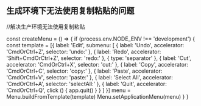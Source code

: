 ## 生成环境下无法使用复制粘贴的问题

//解决生产环境无法使用复制粘贴

const createMenu = () => {
    if (process.env.NODE_ENV !== 'development') {
      const template = [{
        label: 'Edit',
        submenu: [
          { label: 'Undo', accelerator: 'CmdOrCtrl+Z', selector: 'undo:' },
          { label: 'Redo', accelerator: 'Shift+CmdOrCtrl+Z', selector: 'redo:' },
          { type: 'separator' },
          { label: 'Cut', accelerator: 'CmdOrCtrl+X', selector: 'cut:' },
          { label: 'Copy', accelerator: 'CmdOrCtrl+C', selector: 'copy:' },
          { label: 'Paste', accelerator: 'CmdOrCtrl+V', selector: 'paste:' },
          { label: 'Select All', accelerator: 'CmdOrCtrl+A', selector: 'selectAll:' },
          {
            label: 'Quit',
            accelerator: 'CmdOrCtrl+Q',
            click () {
              app.quit()
            }
          }
        ]
      }]
      menu = Menu.buildFromTemplate(template)
      Menu.setApplicationMenu(menu)
    }
  }